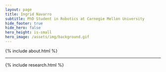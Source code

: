 ```yaml
---
layout: page
title: Ingrid Navarro
subtitle: PhD Student in Robotics at Carnegie Mellon University
hide_footer: true
hide_hero: false
hero_height: is-small
hero_image: /assets/img/background.gif
---
```

<link href="assets/css/resume.css" rel="stylesheet">

{% include about.html %}

<hr>

{% include research.html %}

